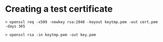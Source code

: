 # Creating a test certificate
```
> openssl req -x509 -newkey rsa:2048 -keyout keytmp.pem -out cert.pem -days 365

> openssl rsa -in keytmp.pem -out key.pem
```
